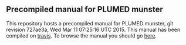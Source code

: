 Precompiled manual for PLUMED munster
-----------------------------

This repository hosts a precompiled manual
for PLUMED munster, git revision 727ae3a, Wed Mar 11 07:25:16 UTC 2015.
This manual has been compiled on [travis](http://travis-ci.org/plumed/plumed2).
To browse the manual you should go
[here](http://plumed.github.io/doc-munster).

